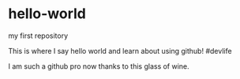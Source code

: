 # hello-world
my first repository

This is where I say hello world and learn about using github! #devlife

I am such a github pro now thanks to this glass of wine.
